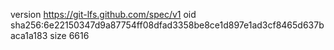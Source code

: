 version https://git-lfs.github.com/spec/v1
oid sha256:6e22150347d9a87754ff08dfad3358be8ce1d897e1ad3cf8465d637baca1a183
size 6616
